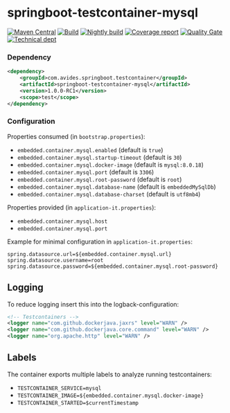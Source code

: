 # springboot-testcontainer-mysql

[![Maven Central](https://img.shields.io/maven-metadata/v/http/central.maven.org/maven2/com/avides/springboot/testcontainer/springboot-testcontainer-mysql/maven-metadata.xml.svg)](https://search.maven.org/#search%7Cgav%7C1%7Cg%3A%22com.avides.springboot.testcontainer%22%20AND%20a%3A%22springboot-testcontainer-mysql%22)
[![Build](https://github.com/springboot-testcontainer/springboot-testcontainer-mysql/workflows/release/badge.svg)](https://github.com/springboot-testcontainer/springboot-testcontainer-mysql/actions)
[![Nightly build](https://github.com/springboot-testcontainer/springboot-testcontainer-mysql/workflows/nightly/badge.svg)](https://github.com/springboot-testcontainer/springboot-testcontainer-mysql/actions)
[![Coverage report](https://sonarcloud.io/api/project_badges/measure?project=springboot-testcontainer_springboot-testcontainer-mysql&metric=coverage)](https://sonarcloud.io/dashboard?id=springboot-testcontainer_springboot-testcontainer-mysql)
[![Quality Gate](https://sonarcloud.io/api/project_badges/measure?project=springboot-testcontainer_springboot-testcontainer-mysql&metric=alert_status)](https://sonarcloud.io/dashboard?id=springboot-testcontainer_springboot-testcontainer-mysql)
[![Technical dept](https://sonarcloud.io/api/project_badges/measure?project=springboot-testcontainer_springboot-testcontainer-mysql&metric=sqale_index)](https://sonarcloud.io/dashboard?id=springboot-testcontainer_springboot-testcontainer-mysql)

### Dependency
```xml
<dependency>
	<groupId>com.avides.springboot.testcontainer</groupId>
	<artifactId>springboot-testcontainer-mysql</artifactId>
	<version>1.0.0-RC1</version>
	<scope>test</scope>
</dependency>
```

### Configuration
Properties consumed (in `bootstrap.properties`):
- `embedded.container.mysql.enabled` (default is `true`)
- `embedded.container.mysql.startup-timeout` (default is `30`)
- `embedded.container.mysql.docker-image` (default is `mysql:8.0.18`)
- `embedded.container.mysql.port` (default is `3306`)
- `embedded.container.mysql.root-password` (default is `root`)
- `embedded.container.mysql.database-name` (default is `embeddedMySqlDb`)
- `embedded.container.mysql.database-charset` (default is `utf8mb4`)

Properties provided (in `application-it.properties`):
- `embedded.container.mysql.host`
- `embedded.container.mysql.port`

Example for minimal configuration in `application-it.properties`:
```
spring.datasource.url=${embedded.container.mysql.url}
spring.datasource.username=root
spring.datasource.password=${embedded.container.mysql.root-password}
```

## Logging
To reduce logging insert this into the logback-configuration:
```xml
<!-- Testcontainers -->
<logger name="com.github.dockerjava.jaxrs" level="WARN" />
<logger name="com.github.dockerjava.core.command" level="WARN" />
<logger name="org.apache.http" level="WARN" />
```

## Labels
The container exports multiple labels to analyze running testcontainers:
- `TESTCONTAINER_SERVICE=mysql`
- `TESTCONTAINER_IMAGE=${embedded.container.mysql.docker-image}`
- `TESTCONTAINER_STARTED=$currentTimestamp`
